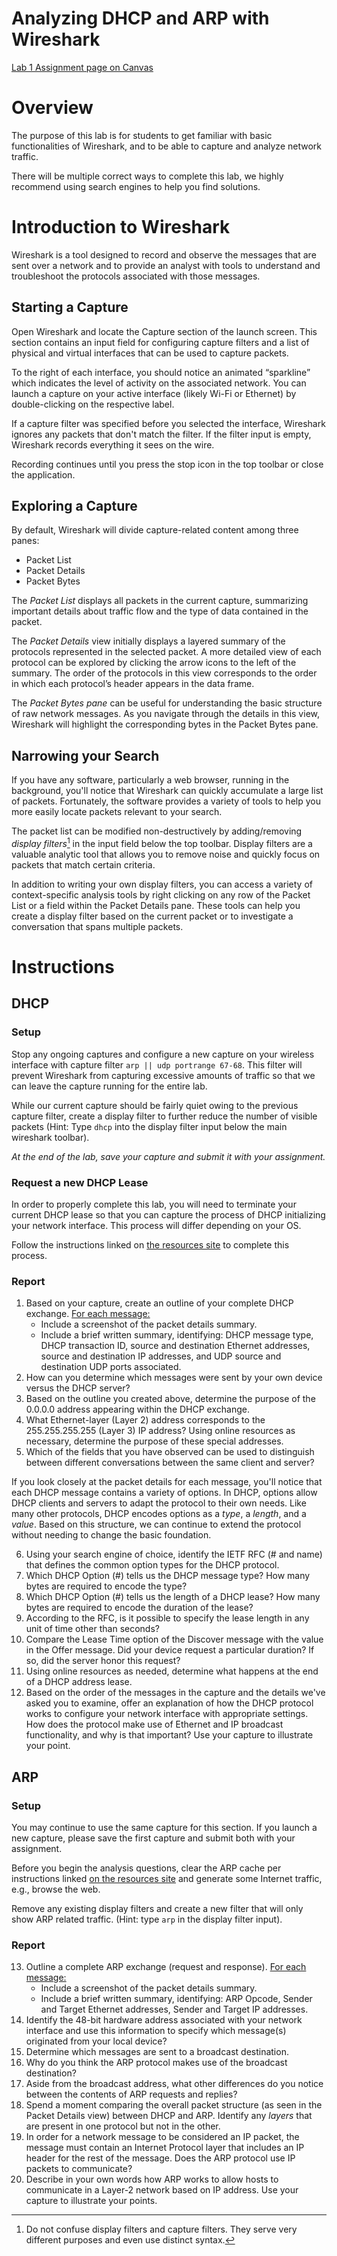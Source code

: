 # Analyzing DHCP and ARP with Wireshark 
[Lab 1 Assignment page on Canvas](https://canvas.uw.edu/courses/1547989/assignments/7276069)

# Overview

The purpose of this lab is for students to get familiar with basic functionalities of Wireshark, and to be able to capture and analyze network traffic.

There will be multiple correct ways to complete this lab, we highly recommend using search engines to help you find solutions.

# Introduction to Wireshark

Wireshark is a tool designed to record and observe the messages that are sent over a network and to provide an analyst with tools to understand and troubleshoot the protocols associated with those messages.

## Starting a Capture

Open Wireshark and locate the Capture section of the launch screen. This section contains an input field for configuring capture filters and a list of physical and virtual interfaces that can be used to capture packets.

To the right of each interface, you should notice an animated “sparkline” which indicates the level of activity on the associated network. You can launch a capture on your active interface (likely Wi-Fi or Ethernet) by double-clicking on the respective label. 

If a capture filter was specified before you selected the interface, Wireshark ignores any packets that don't match the filter. If the filter input is empty, Wireshark records everything it sees on the wire. 

Recording continues until you press the stop icon in the top toolbar or close the application.

## Exploring a Capture

By default, Wireshark will divide capture-related content among three panes:

*   Packet List
*   Packet Details
*   Packet Bytes

The *Packet List* displays all packets in the current capture, summarizing important details about traffic flow and the type of data contained in the packet. 

The *Packet Details* view initially displays a layered summary of the protocols represented in the selected packet. A more detailed view of each protocol can be explored by clicking the arrow icons to the left of the summary. The order of the protocols in this view corresponds to the order in which each protocol’s header appears in the data frame. 

The *Packet Bytes pane* can be useful for understanding the basic structure of raw network messages. As you navigate through the details in this view, Wireshark will highlight the corresponding bytes in the Packet Bytes pane.

## Narrowing your Search

If you have any software, particularly a web browser, running in the background, you'll notice that Wireshark can quickly accumulate a large list of packets. Fortunately, the software provides a variety of tools to help you more easily locate packets relevant to your search.

The packet list can be modified non-destructively by adding/removing *display filters*[^filters] in the input field below the top toolbar. Display filters are a valuable analytic tool that allows you to remove noise and quickly focus on packets that match certain criteria.

In addition to writing your own display filters, you can access a variety of context-specific analysis tools by right clicking on any row of the Packet List or a field within the Packet Details pane. These tools can help you create a display filter based on the current packet or to investigate a conversation that spans multiple packets.

[^filters]: Do not confuse display filters and capture filters. They serve very different purposes and even use distinct syntax. 

# Instructions
## DHCP
### Setup

Stop any ongoing captures and configure a new capture on your wireless interface with capture filter `arp || udp portrange 67-68`. This filter will prevent Wireshark from capturing excessive amounts of traffic so that we can leave the capture running for the entire lab.

While our current capture should be fairly quiet owing to the previous capture filter, create a display filter to further reduce the number of visible packets (Hint: Type `dhcp` into the display filter input below the main wireshark toolbar).

*At the end of the lab, save your capture and submit it with your assignment.*

### Request a new DHCP Lease

In order to properly complete this lab, you will need to terminate your current DHCP lease so that you can capture the process of DHCP initializing your network interface. This process will differ depending on your OS. 

Follow the instructions linked on [the resources site](/resources/host-config/#renewing-dhcp-leases) to complete this process.

### Report

1.  Based on your capture, create an outline of your complete DHCP exchange. <u>For each message:</u>
    *   Include a screenshot of the packet details summary.
    *   Include a brief written summary, identifying: DHCP message type, DHCP transaction ID, source and destination Ethernet addresses, source and destination IP addresses, and UDP source and destination UDP ports associated.
1.  How can you determine which messages were sent by your own device versus the DHCP server?
1.  Based on the outline you created above, determine the purpose of the 0.0.0.0 address appearing within the DHCP exchange.
1.  What Ethernet-layer (Layer 2) address corresponds to the 255.255.255.255 (Layer 3) IP address? Using online resources as necessary, determine the purpose of these special addresses.
1.  Which of the fields that you have observed can be used to distinguish between different conversations between the same client and server?

If you look closely at the packet details for each message, you'll notice that each DHCP message contains a variety of options. In DHCP, options allow DHCP clients and servers to adapt the protocol to their own needs. Like many other protocols, DHCP encodes options as a *type*, a *length*, and a *value*. Based on this structure, we can continue to extend the protocol without needing to change the basic foundation.

6.  Using your search engine of choice, identify the IETF RFC (# and name) that defines the common option types for the DHCP protocol.
1.  Which DHCP Option (#) tells us the DHCP message type? How many bytes are required to encode the type?
1.  Which DHCP Option (#) tells us the length of a DHCP lease? How many bytes are required to encode the duration of the lease?
1.  According to the RFC, is it possible to specify the lease length in any unit of time other than seconds?
1.  Compare the Lease Time option of the Discover message with the value in the Offer message. Did your device request a particular duration? If so, did the server honor this request?
1.  Using online resources as needed, determine what happens at the end of a DHCP address lease.
1.  Based on the order of the messages in the capture and the details we've asked you to examine, offer an explanation of how the DHCP protocol works to configure your network interface with appropriate settings. How does the protocol make use of Ethernet and IP broadcast functionality, and why is that important? Use your capture to illustrate your point.

## ARP
### Setup

You may continue to use the same capture for this section. If you launch a new capture, please save the first capture and submit both with your assignment.

Before you begin the analysis questions, clear the ARP cache per instructions linked [on the resources site](/resources/host-config/#managing-arp-cache) and generate some Internet traffic, e.g., browse the web.

Remove any existing display filters and create a new filter that will only show ARP related traffic. (Hint: type `arp` in the display filter input).

### Report

13. Outline a complete ARP exchange (request and response). <u>For each message:</u> 
    - Include a screenshot of the packet details summary.  
    - Include a brief written summary, identifying: ARP Opcode, Sender and Target Ethernet addresses, Sender and Target IP addresses.
1. Identify the 48-bit hardware address associated with your network interface and use this information to specify which message(s) originated from your local device?
1. Determine which messages are sent to a broadcast destination.
1. Why do you think the ARP protocol makes use of the broadcast destination?
1. Aside from the broadcast address, what other differences do you notice between the contents of ARP requests and replies?
1. Spend a moment comparing the overall packet structure (as seen in the Packet Details view) between DHCP and ARP. Identify any *layers* that are present in one protocol but not in the other.
1. In order for a network message to be considered an IP packet, the message must contain an Internet Protocol layer that includes an IP header for the rest of the message. Does the ARP protocol use IP packets to communicate?
1. Describe in your own words how ARP works to allow hosts to communicate in a Layer-2 network based on IP address. Use your capture to illustrate your points.